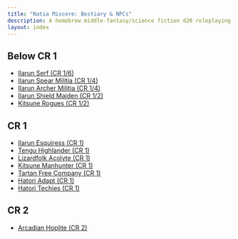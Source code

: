 ```yaml
---
title: "Natia Miscere: Bestiary & NPCs"
description: A homebrew middle-fantasy/science fiction d20 roleplaying game system based on Pathfinder
layout: index
---
```


## Below CR 1

+ [Ilarun Serf (CR 1/6)]()
+ [Ilarun Spear Militia (CR 1/4)]()
+ [Ilarun Archer Militia (CR 1/4)]()
+ [Ilarun Shield Maiden (CR 1/2)]()
+ [Kitsune Rogues (CR 1/2)]()

## CR 1

+ [Ilarun Esquiress (CR 1)]()
+ [Tengu Highlander (CR 1)]()
+ [Lizardfolk Acolyte (CR 1)]()
+ [Kitsune Manhunter (CR 1)]()
+ [Tartan Free Company (CR 1)]()
+ [Hatori Adapt (CR 1)]()
+ [Hatori Techies (CR 1)]()

## CR 2

+ [Arcadian Hoplite (CR 2)]()
